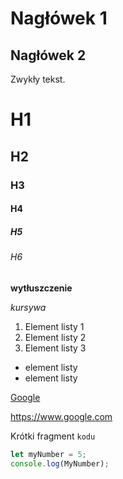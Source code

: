 # Nagłówek 1
## Nagłówek 2

Zwykły tekst.

# H1
## H2
### H3
#### H4
##### H5
###### H6 
**wytłuszczenie**

*kursywa*

1. Element listy 1
2. Element listy 2
1. Element listy 3

- element listy
- element listy

[Google](https://www.google.com)

https://www.google.com



Krótki fragment `kodu`

```javascript
let myNumber = 5;
console.log(MyNumber);
```

